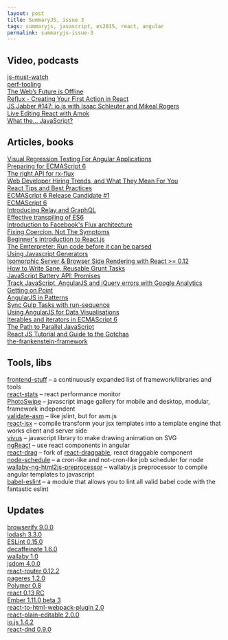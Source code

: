 ```yaml
---
layout: post
title: SummaryJS, issue 3
tags: summaryjs, javascript, es2015, react, angular
permalink: summaryjs-issue-3
---
```


Video, podcasts
---------------

[js-must-watch](https://github.com/bolshchikov/js-must-watch)  
[perf-tooling](http://perf-tooling.today/videos)  
[The Web’s Future is Offline](https://vimeo.com/120474703)  
[Reflux - Creating Your First Action in React](https://egghead.io/lessons/react-reflux-creating-your-first-action-in-react)  
[JS Jabber #147: io.js with Isaac Schleuter and Mikeal Rogers](https://overcast.fm/podcasts/episode/87315109455702)  
[Live Editing React with Amok](http://www.youtube.com/watch?v=-aWINzxCNW4)  
[What the… JavaScript?](https://www.youtube.com/watch?v=2pL28CcEijU)

Articles, books
---------------------------------------------------

[Visual Regression Testing For Angular Applications](http://davidwalsh.name/visual-regression-testing-angular-applications)  
[Preparing for ECMAScript 6](http://web-design-weekly.com/2015/02/19/preparing-ecmascript6/)  
[The right API for rx-flux](https://github.com/fdecampredon/rx-flux/issues/10)  
[Web Developer Hiring Trends, and What They Mean For You](http://blog.udacity.com/2014/12/web-developer-hiring-trends-mean.html)  
[React Tips and Best Practices](http://aeflash.com/2015-02/react-tips-and-best-practices.html)  
[ECMAScript 6 Release Candidate #1](http://people.mozilla.org/~jorendorff/es6-draft.html)  
[ECMAScript 6](http://rauchg.com/2015/ecmascript-6/)  
[Introducing Relay and GraphQL](http://facebook.github.io/react/blog/2015/02/20/introducing-relay-and-graphql.html)  
[Effective transpiling of ES6](https://gist.github.com/rauchg/93d8b831e286bcb30d84)  
[Introduction to Facebook's Flux architecture](http://ryanclark.me/getting-started-with-flux/)  
[Fixing Coercion, Not The Symptoms](http://davidwalsh.name/fixing-coercion)  
[Beginner's introduction to React.js](http://axiacore.com/blog/beginners-introduction-reactjs/)  
[The Emterpreter: Run code before it can be parsed](https://blog.mozilla.org/research/2015/02/23/the-emterpreter-run-code-before-it-can-be-parsed/)  
[Using Javascript Generators](http://openmymind.net/Using-Javascript-Generators/)  
[Isomorphic Server & Browser Side Rendering with React >= 0.12](https://github.com/jesstelford/react-isomorphic-boilerplate)  
[How to Write Sane, Reusable Grunt Tasks](https://medium.com/@nickheiner/how-to-write-sane-reusable-grunt-tasks-61f5dfc9635c)  
[JavaScript Battery API: Promises](http://davidwalsh.name/javascript-battery-api)  
[Track JavaScript, AngularJS and jQuery errors with Google Analytics](http://blog.gospodarets.com/track_javascript_angularjs_and_jquery_errors_with_google_analytics/)  
[Getting on Point](http://blog.jquery.com/2015/02/24/getting-on-point/)  
[AngularJS in Patterns](https://speakerdeck.com/mgechev/angularjs-in-patterns-lightning-talk)  
[Sync Gulp Tasks with run-sequence](http://davidwalsh.name/gulp-run-sequence)  
[Using AngularJS for Data Visualisations](http://css-tricks.com/using-angularjs-for-data-visualisations/)  
[Iterables and iterators in ECMAScript 6](http://www.2ality.com/2015/02/es6-iteration.html)  
[The Path to Parallel JavaScript](https://blog.mozilla.org/javascript/2015/02/26/the-path-to-parallel-javascript/)  
[React JS Tutorial and Guide to the Gotchas](https://zapier.com/engineering/react-js-tutorial-guide-gotchas/)  
[the-frankenstein-framework](https://github.com/iammerrick/the-frankenstein-framework/)

Tools, libs
-----------

[frontend-stuff](https://github.com/moklick/frontend-stuff) – a continuously expanded list of framework/libraries and tools  
[react-stats](https://github.com/sebslomski/react-stats) – react performance monitor  
[PhotoSwipe](https://github.com/dimsemenov/PhotoSwipe) – javascript image gallery for mobile and desktop, modular, framework independent  
[validate-asm](https://github.com/alexanderGugel/validate-asm) – like jslint, but for asm.js  
[react-jsx](https://github.com/bigpipe/react-jsx) – compile transform your jsx templates into a template engine that works client and server side  
[vivus](https://github.com/maxwellito/vivus) – javascript library to make drawing animation on SVG  
[ngReact](https://github.com/davidchang/ngReact) – use react components in angular  
[react-drag](https://github.com/mgechev/react-drag) – fork of [react-draggable](https://github.com/mzabriskie/react-draggable/), react draggable component  
[node-schedule](https://github.com/mattpat/node-schedule) – a cron-like and not-cron-like job scheduler for node  
[wallaby-ng-html2js-preprocessor](https://github.com/sheltonial/wallaby-ng-html2js-preprocessor) – wallaby.js preprocessor to compile angular templates to javascript  
[babel-eslint](https://github.com/babel/babel-eslint) – a module that allows you to lint all valid babel code with the fantastic eslint

Updates
-------

[browserify 9.0.0](https://github.com/substack/node-browserify/blob/master/changelog.markdown#900)  
[lodash 3.3.0](https://github.com/lodash/lodash/wiki/Changelog#v330)  
[ESLint 0.15.0](http://eslint.org/blog/2015/02/eslint-0.15.0-released/)  
[decaffeinate 1.6.0](https://github.com/eventualbuddha/decaffeinate)  
[wallaby 1.0](http://dm.gl/2015/02/23/wallaby-version-one/)  
[jsdom 4.0.0](https://github.com/tmpvar/jsdom/blob/master/Changelog.md#400)  
[react-router 0.12.2](https://github.com/rackt/react-router/blob/master/CHANGELOG.md#v0122---tue-24-feb-2015-003416-gmt)  
[pageres 1.2.0](https://github.com/sindresorhus/pageres/releases/tag/v1.2.0)  
[Polymer 0.8](https://github.com/Polymer/polymer/blob/0.8-preview/PRIMER.md)  
[react 0.13 RC](http://facebook.github.io/react/blog/2015/02/24/react-v0.13-rc1.html)  
[Ember 1.11.0 beta 3](https://github.com/emberjs/ember.js/releases/tag/v1.11.0-beta.3)  
[react-to-html-webpack-plugin 2.0](https://github.com/markdalgleish/react-to-html-webpack-plugin)  
[react-plain-editable 2.0.0](https://github.com/insin/react-plain-editable/releases/tag/v2.0.0)  
[io.js 1.4.2](https://github.com/iojs/io.js/blob/v1.x/CHANGELOG.md#2015-02-28-version-142-rvagg)  
[react-dnd 0.9.0](https://github.com/gaearon/react-dnd/blob/master/docs/UPGRADE_GUIDE.md#08x---09x)